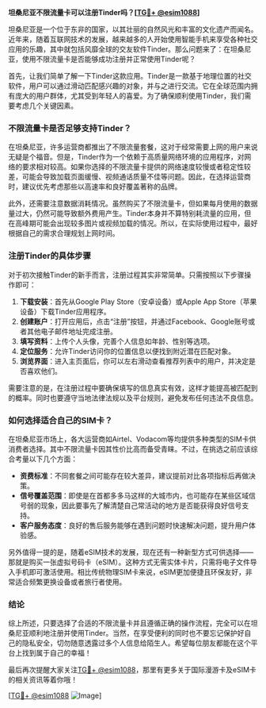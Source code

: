 **坦桑尼亚不限流量卡可以注册Tinder吗？[[TG💪+ @esim1088](https://t.me/s/esim1088)]**

坦桑尼亚是一个位于东非的国家，以其壮丽的自然风光和丰富的文化遗产而闻名。近年来，随着互联网技术的发展，越来越多的人开始使用智能手机来享受各种社交应用的乐趣，其中就包括风靡全球的交友软件Tinder。那么问题来了：在坦桑尼亚，使用不限流量卡是否能够成功注册并正常使用Tinder呢？

首先，让我们简单了解一下Tinder这款应用。Tinder是一款基于地理位置的社交软件，用户可以通过滑动匹配感兴趣的对象，并与之进行交流。它在全球范围内拥有庞大的用户群体，尤其受到年轻人的喜爱。为了确保顺利使用Tinder，我们需要考虑几个关键因素。

### 不限流量卡是否足够支持Tinder？

在坦桑尼亚，许多运营商都推出了不限流量套餐，这对于经常需要上网的用户来说无疑是个福音。但是，Tinder作为一个依赖于高质量网络环境的应用程序，对网络的要求相对较高。如果你选择的不限流量卡提供的网络速度较慢或者稳定性较差，可能会导致加载页面缓慢、视频通话质量不佳等问题。因此，在选择运营商时，建议优先考虑那些以高速率和良好覆盖著称的品牌。

此外，还需要注意数据消耗情况。虽然购买了不限流量卡，但如果每月使用的数据量过大，仍然可能导致额外费用产生。Tinder本身并不算特别耗流量的应用，但在高峰期可能会出现较多图片或视频加载的情况。所以，在实际使用过程中，最好根据自己的需求合理规划上网时间。

### 注册Tinder的具体步骤

对于初次接触Tinder的新手而言，注册过程其实非常简单。只需按照以下步骤操作即可：

1. **下载安装**：首先从Google Play Store（安卓设备）或Apple App Store（苹果设备）下载Tinder应用程序。
2. **创建账户**：打开应用后，点击“注册”按钮，并通过Facebook、Google账号或者其他电子邮件地址完成注册。
3. **填写资料**：上传个人头像，完善个人信息如年龄、性别等选项。
4. **定位服务**：允许Tinder访问你的位置信息以便找到附近潜在匹配对象。
5. **浏览界面**：进入主页面后，你可以左右滑动查看推荐列表中的用户，并决定是否喜欢他们。

需要注意的是，在注册过程中要确保填写的信息真实有效，这样才能提高被匹配到的概率。同时也要遵守当地法律法规以及平台规则，避免发布任何违法不良信息。

### 如何选择适合自己的SIM卡？

在坦桑尼亚市场上，各大运营商如Airtel、Vodacom等均提供多种类型的SIM卡供消费者选择。其中不限流量卡因其性价比高而备受青睐。不过，在挑选之前应该综合考量以下几个方面：

- **资费标准**：不同套餐之间可能存在较大差异，建议提前对比各项指标后再做决策。
- **信号覆盖范围**：即使是在首都多多马这样的大城市内，也可能存在某些区域信号弱的现象，因此要事先了解清楚自己常活动的地方是否能获得良好信号支持。
- **客户服务态度**：良好的售后服务能够在遇到问题时快速解决问题，提升用户体验感。

另外值得一提的是，随着eSIM技术的发展，现在还有一种新型方式可供选择——那就是购买一张虚拟号码卡（eSIM）。这种方式无需实体卡片，只需将电子文件导入手机即可激活使用。相比传统物理SIM卡来说，eSIM更加便捷且环保友好，非常适合频繁更换设备或者旅行者使用。

### 结论

综上所述，只要选择了合适的不限流量卡并且遵循正确的操作流程，完全可以在坦桑尼亚顺利地注册并使用Tinder。当然，在享受便利的同时也不要忘记保护好自己的隐私安全，切勿随意透露过多个人信息给陌生人。希望每位朋友都能在这个平台上找到属于自己的幸福！

最后再次提醒大家关注[TG💪+ @esim1088](https://t.me/s/esim1088)，那里有更多关于国际漫游卡及eSIM卡的相关资讯等着你哦！

[[TG💪+ @esim1088](https://t.me/s/esim1088) ![Image](https://i.postimg.cc/4NQfJmqS/Snipaste-2025-05-13-00-14-12.png)]
